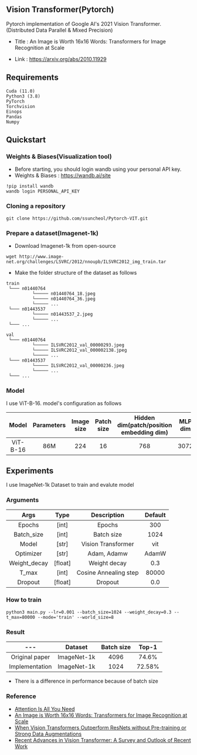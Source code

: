 ## Vision Transformer(Pytorch) 

Pytorch implementation of Google AI's 2021 Vision Transformer. (Distributed Data Parallel & Mixed Precision)

- Title : An Image is Worth 16x16 Words: Transformers for Image Recognition at Scale

- Link : https://arxiv.org/abs/2010.11929

## Requirements 

```shell
Cuda (11.0)
Python3 (3.8)
PyTorch  
Torchvision
Einops
Pandas 
Numpy
```

##  Quickstart 

### Weights & Biases(Visualization tool)

- Before starting, you should login wandb using your personal API key. 
- Weights & Biases : https://wandb.ai/site

```shell
!pip install wandb
wandb login PERSONAL_API_KEY
```

### Cloning a repository

```shell
git clone https://github.com/ssuncheol/Pytorch-VIT.git
```

### Prepare a dataset(Imagenet-1k)

- Download Imagenet-1k from open-source 

```shell 
wget http://www.image-net.org/challenges/LSVRC/2012/nnoupb/ILSVRC2012_img_train.tar
```
- Make the folder structure of the dataset as follows 

```
train
 └─── n01440764
          └───── n01440764_18.jpeg
          └───── n01440764_36.jpeg
          └───── ...
 └─── n01443537
          └───── n01443537_2.jpeg
          └───── ...
 └─── ...

val
 └─── n01440764
          └───── ILSVRC2012_val_00000293.jpeg
          └───── ILSVRC2012_val_000002138.jpeg
          └───── ...
 └─── n01443537
          └───── ILSVRC2012_val_00000236.jpeg
          └───── ...
 └─── ...
```

### Model 

I use ViT-B-16. model's configuration as follows  

| Model 	| Parameters | Image size 	| Patch size 	| Hidden dim(patch/position embedding dim)| MLP dim | Heads(multi-head-att) | Depth(transformer blocks) | 
|:-------------:|:--------:|:-------:|:--------:|:----------:|:---------:|:---------:|:------:|
| ViT-B-16 	| 86M | 224 	| 16 	| 768| 3072 | 12 | 12 | 



## Experiments 

I use ImageNet-1k Dataset to train and evalute model 

### Arguments
| Args 	| Type 	| Description 	| Default|
|:---------:|:--------:|:----------------------------------------------------:|:-----:|
| Epochs 	| [int] 	| Epochs | 300|
| Batch_size 	| [int] 	| Batch size| 1024|
| Model 	| [str]	| Vision Transformer| 	vit|
| Optimizer 	| [str]	| Adam, Adamw| 	AdamW|
| Weight_decay 	| [float]	| Weight decay | 0.3|
| T_max 	| [int]	| Cosine Annealing step | 80000 |
| Dropout 	| [float]	| Dropout | 0.0|

### How to train

```shell
python3 main.py --lr=0.001 --batch_size=1024 --weight_decay=0.3 --t_max=80000 --mode='train' --world_size=8
```

### Result 
| --- 	| Dataset 	| Batch size | Top-1 	|
|:---------:|:--------:|:---------------------------------------:|:-----:|
| Original paper 	| ImageNet-1k 	| 4096 | 74.6% 	|
| Implementation 	| ImageNet-1k 	| 1024 | 72.58% 	| 

-  There is a difference in performance because of batch size

### Reference 
- [Attention Is All You Need](https://arxiv.org/abs/1706.03762, "Attention Is All You Need")
- [An Image is Worth 16x16 Words: Transformers for Image Recognition at Scale](https://arxiv.org/abs/2010.11929, "Vision Transformer")
- [When Vision Transformers Outperform ResNets without Pre-training or Strong Data Augmentations](https://arxiv.org/abs/2106.01548, "Vision Transformer")
- [Recent Advances in Vision Transformer: A Survey and Outlook of Recent Work](https://arxiv.org/abs/2203.01536, "Vision Transformer")

